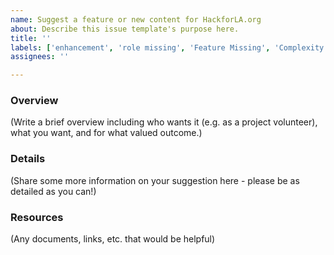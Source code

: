 ```yaml
---
name: Suggest a feature or new content for HackforLA.org
about: Describe this issue template's purpose here.
title: ''
labels: ['enhancement', 'role missing', 'Feature Missing', 'Complexity: Missing', 'size: missing']
assignees: ''

---
```


### Overview 
(Write a brief overview including who wants it (e.g. as a project volunteer), what you want, and for what valued outcome.)

### Details 
(Share some more information on your suggestion here - please be as detailed as you can!)

### Resources  
(Any documents, links, etc. that would be helpful)
